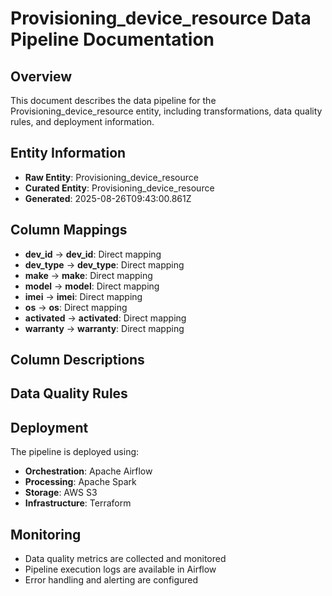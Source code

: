 # Provisioning_device_resource Data Pipeline Documentation

## Overview
This document describes the data pipeline for the Provisioning_device_resource entity, including transformations, data quality rules, and deployment information.

## Entity Information
- **Raw Entity**: Provisioning_device_resource
- **Curated Entity**: Provisioning_device_resource
- **Generated**: 2025-08-26T09:43:00.861Z

## Column Mappings
- **dev_id** → **dev_id**: Direct mapping
- **dev_type** → **dev_type**: Direct mapping
- **make** → **make**: Direct mapping
- **model** → **model**: Direct mapping
- **imei** → **imei**: Direct mapping
- **os** → **os**: Direct mapping
- **activated** → **activated**: Direct mapping
- **warranty** → **warranty**: Direct mapping

## Column Descriptions


## Data Quality Rules


## Deployment
The pipeline is deployed using:
- **Orchestration**: Apache Airflow
- **Processing**: Apache Spark
- **Storage**: AWS S3
- **Infrastructure**: Terraform

## Monitoring
- Data quality metrics are collected and monitored
- Pipeline execution logs are available in Airflow
- Error handling and alerting are configured